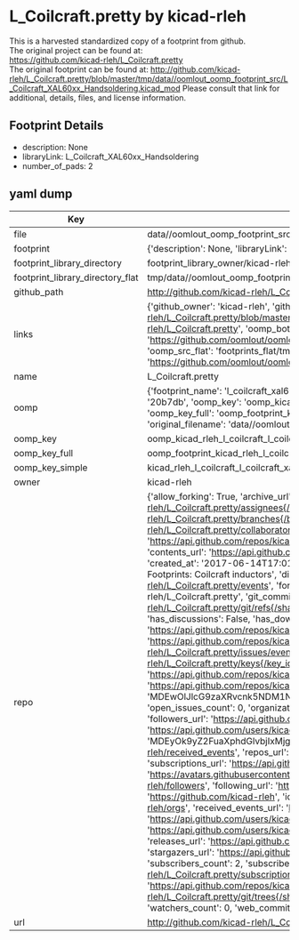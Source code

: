 # L_Coilcraft.pretty by kicad-rleh  
This is a harvested standardized copy of a footprint from github.  
The original project can be found at:  
https://github.com/kicad-rleh/L_Coilcraft.pretty  
The original footprint can be found at:
http://github.com/kicad-rleh/L_Coilcraft.pretty/blob/master/tmp/data//oomlout_oomp_footprint_src/L_Coilcraft_XAL60xx_Handsoldering.kicad_mod
Please consult that link for additional, details, files, and license information.  
## Footprint Details
* description: None  
* libraryLink: L_Coilcraft_XAL60xx_Handsoldering  
* number_of_pads: 2  
## yaml dump  
| Key | Value |  
| --- | --- |  
| file | data//oomlout_oomp_footprint_src/L_Coilcraft.pretty/L_Coilcraft_XAL60xx_Handsoldering.kicad_mod |  
| footprint | {'description': None, 'libraryLink': 'L_Coilcraft_XAL60xx_Handsoldering', 'number_of_pads': 2} |  
| footprint_library_directory | footprint_library_owner/kicad-rleh_L_Coilcraft.pretty |  
| footprint_library_directory_flat | tmp/data//oomlout_oomp_footprint_src/footprints_flat/kicad_rleh_l_coilcraft_l_coilcraft_xal60xx_handsoldering/working |  
| github_path | http://github.com/kicad-rleh/L_Coilcraft.pretty/blob/master/tmp/data//oomlout_oomp_footprint_src/L_Coilcraft_XAL60xx_Handsoldering.kicad_mod |  
| links | {'github_owner': 'kicad-rleh', 'github_repo_name': 'L_Coilcraft.pretty', 'github_src': 'http://github.com/kicad-rleh/L_Coilcraft.pretty/blob/master/tmp/data//oomlout_oomp_footprint_src/L_Coilcraft_XAL60xx_Handsoldering.kicad_mod', 'github_src_repo': 'https://github.com/kicad-rleh/L_Coilcraft.pretty', 'oomp_bot': 'tmp/data//oomlout_oomp_footprint_src/footprints/kicad_rleh_l_coilcraft_l_coilcraft_xal60xx_handsoldering/working', 'oomp_bot_github': 'https://github.com/oomlout/oomlout_oomp_footprint_bot/tree/main/tmp/data//oomlout_oomp_footprint_src/footprints/kicad_rleh_l_coilcraft_l_coilcraft_xal60xx_handsoldering/working', 'oomp_src_flat': 'footprints_flat/tmp/data//oomlout_oomp_footprint_src/footprints_flat/kicad_rleh_l_coilcraft_l_coilcraft_xal60xx_handsoldering/working', 'oomp_src_flat_github': 'https://github.com/oomlout/oomlout_oomp_footprint_src/tree/main/tmp/data//oomlout_oomp_footprint_src/footprints_flat/kicad_rleh_l_coilcraft_l_coilcraft_xal60xx_handsoldering/working'} |  
| name | L_Coilcraft.pretty |  
| oomp | {'footprint_name': 'l_coilcraft_xal60xx_handsoldering', 'library_name': 'l_coilcraft', 'md5': '20b7dbb0a0e28fe267236c65e35fd3b0', 'md5_10': '20b7dbb0a0', 'md5_5': '20b7d', 'md5_6': '20b7db', 'oomp_key': 'oomp_kicad_rleh_l_coilcraft_l_coilcraft_xal60xx_handsoldering', 'oomp_key_extra': 'oomp_footprint_kicad_rleh_l_coilcraft_l_coilcraft_xal60xx_handsoldering', 'oomp_key_full': 'oomp_footprint_kicad_rleh_l_coilcraft_l_coilcraft_xal60xx_handsoldering_20b7db', 'oomp_key_simple': 'kicad_rleh_l_coilcraft_l_coilcraft_xal60xx_handsoldering', 'original_filename': 'data//oomlout_oomp_footprint_src/L_Coilcraft.pretty/L_Coilcraft_XAL60xx_Handsoldering.kicad_mod', 'owner_name': 'kicad_rleh'} |  
| oomp_key | oomp_kicad_rleh_l_coilcraft_l_coilcraft_xal60xx_handsoldering |  
| oomp_key_full | oomp_footprint_kicad_rleh_l_coilcraft_l_coilcraft_xal60xx_handsoldering |  
| oomp_key_simple | kicad_rleh_l_coilcraft_l_coilcraft_xal60xx_handsoldering |  
| owner | kicad-rleh |  
| repo | {'allow_forking': True, 'archive_url': 'https://api.github.com/repos/kicad-rleh/L_Coilcraft.pretty/{archive_format}{/ref}', 'archived': False, 'assignees_url': 'https://api.github.com/repos/kicad-rleh/L_Coilcraft.pretty/assignees{/user}', 'blobs_url': 'https://api.github.com/repos/kicad-rleh/L_Coilcraft.pretty/git/blobs{/sha}', 'branches_url': 'https://api.github.com/repos/kicad-rleh/L_Coilcraft.pretty/branches{/branch}', 'clone_url': 'https://github.com/kicad-rleh/L_Coilcraft.pretty.git', 'collaborators_url': 'https://api.github.com/repos/kicad-rleh/L_Coilcraft.pretty/collaborators{/collaborator}', 'comments_url': 'https://api.github.com/repos/kicad-rleh/L_Coilcraft.pretty/comments{/number}', 'commits_url': 'https://api.github.com/repos/kicad-rleh/L_Coilcraft.pretty/commits{/sha}', 'compare_url': 'https://api.github.com/repos/kicad-rleh/L_Coilcraft.pretty/compare/{base}...{head}', 'contents_url': 'https://api.github.com/repos/kicad-rleh/L_Coilcraft.pretty/contents/{+path}', 'contributors_url': 'https://api.github.com/repos/kicad-rleh/L_Coilcraft.pretty/contributors', 'created_at': '2017-06-14T17:01:14Z', 'default_branch': 'master', 'deployments_url': 'https://api.github.com/repos/kicad-rleh/L_Coilcraft.pretty/deployments', 'description': 'KiCAD Footprints: Coilcraft inductors', 'disabled': False, 'downloads_url': 'https://api.github.com/repos/kicad-rleh/L_Coilcraft.pretty/downloads', 'events_url': 'https://api.github.com/repos/kicad-rleh/L_Coilcraft.pretty/events', 'fork': False, 'forks': 0, 'forks_count': 0, 'forks_url': 'https://api.github.com/repos/kicad-rleh/L_Coilcraft.pretty/forks', 'full_name': 'kicad-rleh/L_Coilcraft.pretty', 'git_commits_url': 'https://api.github.com/repos/kicad-rleh/L_Coilcraft.pretty/git/commits{/sha}', 'git_refs_url': 'https://api.github.com/repos/kicad-rleh/L_Coilcraft.pretty/git/refs{/sha}', 'git_tags_url': 'https://api.github.com/repos/kicad-rleh/L_Coilcraft.pretty/git/tags{/sha}', 'git_url': 'git://github.com/kicad-rleh/L_Coilcraft.pretty.git', 'has_discussions': False, 'has_downloads': True, 'has_issues': True, 'has_pages': False, 'has_projects': True, 'has_wiki': True, 'homepage': None, 'hooks_url': 'https://api.github.com/repos/kicad-rleh/L_Coilcraft.pretty/hooks', 'html_url': 'https://github.com/kicad-rleh/L_Coilcraft.pretty', 'id': 94354160, 'is_template': False, 'issue_comment_url': 'https://api.github.com/repos/kicad-rleh/L_Coilcraft.pretty/issues/comments{/number}', 'issue_events_url': 'https://api.github.com/repos/kicad-rleh/L_Coilcraft.pretty/issues/events{/number}', 'issues_url': 'https://api.github.com/repos/kicad-rleh/L_Coilcraft.pretty/issues{/number}', 'keys_url': 'https://api.github.com/repos/kicad-rleh/L_Coilcraft.pretty/keys{/key_id}', 'labels_url': 'https://api.github.com/repos/kicad-rleh/L_Coilcraft.pretty/labels{/name}', 'language': None, 'languages_url': 'https://api.github.com/repos/kicad-rleh/L_Coilcraft.pretty/languages', 'license': None, 'merges_url': 'https://api.github.com/repos/kicad-rleh/L_Coilcraft.pretty/merges', 'milestones_url': 'https://api.github.com/repos/kicad-rleh/L_Coilcraft.pretty/milestones{/number}', 'mirror_url': None, 'name': 'L_Coilcraft.pretty', 'network_count': 0, 'node_id': 'MDEwOlJlcG9zaXRvcnk5NDM1NDE2MA==', 'notifications_url': 'https://api.github.com/repos/kicad-rleh/L_Coilcraft.pretty/notifications{?since,all,participating}', 'open_issues': 0, 'open_issues_count': 0, 'organization': {'avatar_url': 'https://avatars.githubusercontent.com/u/21282019?v=4', 'events_url': 'https://api.github.com/users/kicad-rleh/events{/privacy}', 'followers_url': 'https://api.github.com/users/kicad-rleh/followers', 'following_url': 'https://api.github.com/users/kicad-rleh/following{/other_user}', 'gists_url': 'https://api.github.com/users/kicad-rleh/gists{/gist_id}', 'gravatar_id': '', 'html_url': 'https://github.com/kicad-rleh', 'id': 21282019, 'login': 'kicad-rleh', 'node_id': 'MDEyOk9yZ2FuaXphdGlvbjIxMjgyMDE5', 'organizations_url': 'https://api.github.com/users/kicad-rleh/orgs', 'received_events_url': 'https://api.github.com/users/kicad-rleh/received_events', 'repos_url': 'https://api.github.com/users/kicad-rleh/repos', 'site_admin': False, 'starred_url': 'https://api.github.com/users/kicad-rleh/starred{/owner}{/repo}', 'subscriptions_url': 'https://api.github.com/users/kicad-rleh/subscriptions', 'type': 'Organization', 'url': 'https://api.github.com/users/kicad-rleh'}, 'owner': {'avatar_url': 'https://avatars.githubusercontent.com/u/21282019?v=4', 'events_url': 'https://api.github.com/users/kicad-rleh/events{/privacy}', 'followers_url': 'https://api.github.com/users/kicad-rleh/followers', 'following_url': 'https://api.github.com/users/kicad-rleh/following{/other_user}', 'gists_url': 'https://api.github.com/users/kicad-rleh/gists{/gist_id}', 'gravatar_id': '', 'html_url': 'https://github.com/kicad-rleh', 'id': 21282019, 'login': 'kicad-rleh', 'node_id': 'MDEyOk9yZ2FuaXphdGlvbjIxMjgyMDE5', 'organizations_url': 'https://api.github.com/users/kicad-rleh/orgs', 'received_events_url': 'https://api.github.com/users/kicad-rleh/received_events', 'repos_url': 'https://api.github.com/users/kicad-rleh/repos', 'site_admin': False, 'starred_url': 'https://api.github.com/users/kicad-rleh/starred{/owner}{/repo}', 'subscriptions_url': 'https://api.github.com/users/kicad-rleh/subscriptions', 'type': 'Organization', 'url': 'https://api.github.com/users/kicad-rleh'}, 'private': False, 'pulls_url': 'https://api.github.com/repos/kicad-rleh/L_Coilcraft.pretty/pulls{/number}', 'pushed_at': '2017-06-14T17:52:25Z', 'releases_url': 'https://api.github.com/repos/kicad-rleh/L_Coilcraft.pretty/releases{/id}', 'size': 1, 'ssh_url': 'git@github.com:kicad-rleh/L_Coilcraft.pretty.git', 'stargazers_count': 0, 'stargazers_url': 'https://api.github.com/repos/kicad-rleh/L_Coilcraft.pretty/stargazers', 'statuses_url': 'https://api.github.com/repos/kicad-rleh/L_Coilcraft.pretty/statuses/{sha}', 'subscribers_count': 2, 'subscribers_url': 'https://api.github.com/repos/kicad-rleh/L_Coilcraft.pretty/subscribers', 'subscription_url': 'https://api.github.com/repos/kicad-rleh/L_Coilcraft.pretty/subscription', 'svn_url': 'https://github.com/kicad-rleh/L_Coilcraft.pretty', 'tags_url': 'https://api.github.com/repos/kicad-rleh/L_Coilcraft.pretty/tags', 'teams_url': 'https://api.github.com/repos/kicad-rleh/L_Coilcraft.pretty/teams', 'temp_clone_token': None, 'topics': [], 'trees_url': 'https://api.github.com/repos/kicad-rleh/L_Coilcraft.pretty/git/trees{/sha}', 'updated_at': '2017-06-14T17:01:14Z', 'url': 'https://api.github.com/repos/kicad-rleh/L_Coilcraft.pretty', 'visibility': 'public', 'watchers': 0, 'watchers_count': 0, 'web_commit_signoff_required': False} |  
| url | http://github.com/kicad-rleh/L_Coilcraft.pretty |  

